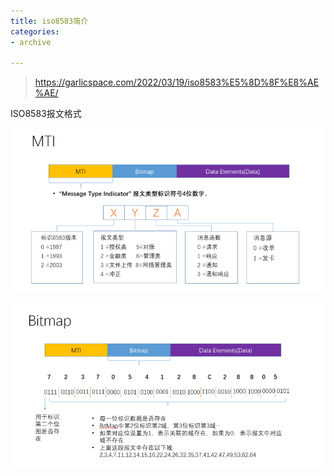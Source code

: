 ```yaml
---
title: iso8583简介
categories:
- archive

---
```

> https://garlicspace.com/2022/03/19/iso8583%E5%8D%8F%E8%AE%AE/

ISO8583报文格式

![iso报文说明](./../../picture/ISO8583/MTI.png)



![bitmap](./../../picture/ISO8583/bitmap.png)
